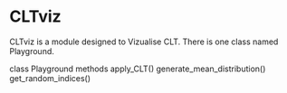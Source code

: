 # CLTviz

CLTviz is a module designed to Vizualise CLT. There is one class named Playground.

class Playground
    methods apply_CLT() generate_mean_distribution() get_random_indices()

